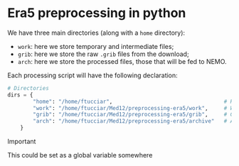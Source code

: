 # Era5 preprocessing in python

We have three main directories (along with a `home` directory): 
- `work`: here we store temporary and intermediate files;
- `grib`: here we store the raw `.grib` files from the download;
- `arch`: here we store the processed files, those that will be fed to NEMO.
 
Each processing script will have the following declaration:
```python
# Directories
dirs = {
        "home": "/home/ftucciar",                                   # Home directory
        "work": "/home/ftucciar/Med12/preprocessing-era5/work",     # Work directory
        "grib": "/home/ftucciar/Med12/preprocessing-era5/grib",     # Grib directory
        "arch": "/home/ftucciar/Med12/preprocessing-era5/archive"   # Archive (processed)
    }
```
> [!IMPORTANT]  
> This could be set as a global variable somewhere

